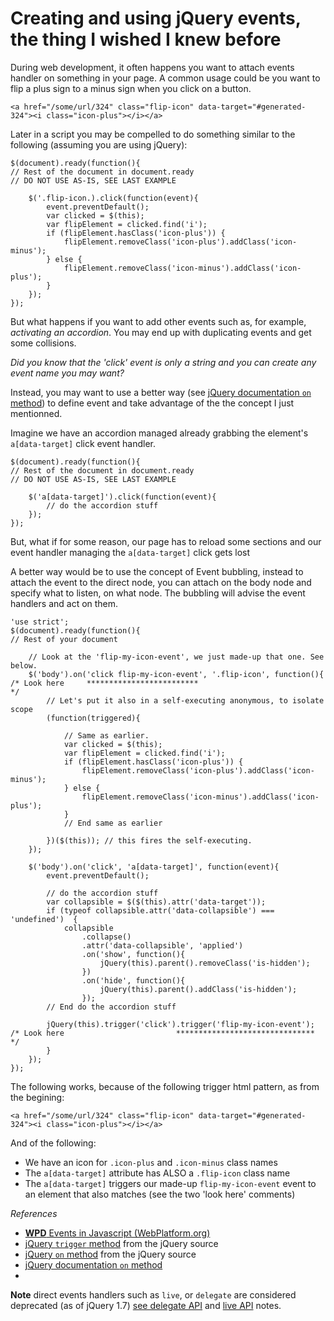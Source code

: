 # Creating and using jQuery events, the thing I wished I knew before

During web development, it often happens you want to attach events handler on 
something in your page. A common usage could be you want to flip a plus sign to a minus 
sign when you click on a button.

    <a href="/some/url/324" class="flip-icon" data-target="#generated-324"><i class="icon-plus"></i></a>

Later in a script you may be compelled to do something similar to the following (assuming you are using jQuery):

    $(document).ready(function(){
    // Rest of the document in document.ready
    // DO NOT USE AS-IS, SEE LAST EXAMPLE

        $('.flip-icon.).click(function(event){  
            event.preventDefault(); 
            var clicked = $(this);
            var flipElement = clicked.find('i');
            if (flipElement.hasClass('icon-plus')) {
                flipElement.removeClass('icon-plus').addClass('icon-minus');
            } else {
                flipElement.removeClass('icon-minus').addClass('icon-plus');
            }
        });
    });
    
But what happens if you want to add other events such as, for example, *activating an accordion*. You may end up with 
duplicating events and get some collisions.

*Did you know that the 'click' event is only a string and you can create any event name you may want?*

Instead, you may want to use a better way (see [jQuery documentation `on` method](http://api.jquery.com/on/)) to define event and take advantage of the the concept I just mentionned.

Imagine we have an accordion managed already grabbing the element's `a[data-target]` click event handler.

    $(document).ready(function(){
    // Rest of the document in document.ready
    // DO NOT USE AS-IS, SEE LAST EXAMPLE

        $('a[data-target]').click(function(event){
            // do the accordion stuff
        });
    });

But, what if for some reason, our page has to reload some sections and our event handler managing the `a[data-target]` click gets lost

A better way would be to use the concept of Event bubbling, instead to attach the event to the direct node, you can 
attach on the body node and specify what to listen, on what node. The bubbling will advise the event handlers and 
act on them. 

    'use strict';
    $(document).ready(function(){
    // Rest of your document

        // Look at the 'flip-my-icon-event', we just made-up that one. See below.
        $('body').on('click flip-my-icon-event', '.flip-icon', function(){
    /* Look here     *************************                                       */
            // Let's put it also in a self-executing anonymous, to isolate scope
            (function(triggered){

                // Same as earlier.
                var clicked = $(this);
                var flipElement = clicked.find('i');
                if (flipElement.hasClass('icon-plus')) {
                    flipElement.removeClass('icon-plus').addClass('icon-minus');
                } else {
                    flipElement.removeClass('icon-minus').addClass('icon-plus');
                }
                // End same as earlier

            })($(this)); // this fires the self-executing.
        });

        $('body').on('click', 'a[data-target]', function(event){
            event.preventDefault();

            // do the accordion stuff
            var collapsible = $($(this).attr('data-target'));
            if (typeof collapsible.attr('data-collapsible') === 'undefined')  {
                collapsible
                    .collapse()
                    .attr('data-collapsible', 'applied')
                    .on('show', function(){
                        jQuery(this).parent().removeClass('is-hidden');
                    })
                    .on('hide', function(){
                        jQuery(this).parent().addClass('is-hidden');
                    });
            // End do the accordion stuff

            jQuery(this).trigger('click').trigger('flip-my-icon-event');
    /* Look here                         *******************************        */
            }
        });
    });

The following works, because of the following trigger html pattern, as from the begining:

    <a href="/some/url/324" class="flip-icon" data-target="#generated-324"><i class="icon-plus"></i></a>

And of the following:

* We have an icon for `.icon-plus` and `.icon-minus` class names
* The `a[data-target]` attribute has ALSO a `.flip-icon` class name
* The `a[data-target]` triggers our made-up `flip-my-icon-event` event to an element that also matches (see the two 'look here' comments)

*References*

* [**WPD** Events in Javascript (WebPlatform.org)](http://docs.webplatform.org/wiki/tutorials/events_in_javascript) 
* [jQuery `trigger` method](https://github.com/jquery/jquery/blob/master/src/event.js#L206) from the jQuery source
* [jQuery `on` method](https://github.com/jquery/jquery/blob/master/src/event.js#L715) from the jQuery source
* [jQuery documentation `on` method](http://api.jquery.com/on/)
* 
**Note** direct events handlers such as `live`, or `delegate` are considered deprecated (as of jQuery 1.7) [see delegate API](http://api.jquery.com/delegate/) and [live API](http://api.jquery.com/live/) notes.

